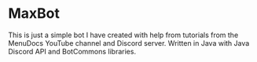 # MaxBot
This is just a simple bot I have created with help from tutorials from the MenuDocs YouTube channel and Discord server.
Written in Java with Java Discord API and BotCommons libraries.
